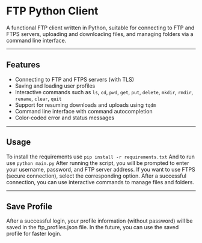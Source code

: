 # FTP Python Client

A functional FTP client written in Python, suitable for connecting to FTP and FTPS servers, uploading and downloading files, and managing folders via a command line interface.

---

## Features

- Connecting to FTP and FTPS servers (with TLS)
- Saving and loading user profiles
- Interactive commands such as `ls`, `cd`, `pwd`, `get`, `put`, `delete`, `mkdir`, `rmdir`, `rename`, `clear`, `quit`
- Support for resuming downloads and uploads using `tqdm`
- Command line interface with command autocompletion
- Color-coded error and status messages

---

## Usage
To install the requirements use `pip install -r requirements.txt`
And to run use `python main.py`
After running the script, you will be prompted to enter your username, password, and FTP server address.
If you want to use FTPS (secure connection), select the corresponding option.
After a successful connection, you can use interactive commands to manage files and folders.

---

## Save Profile
After a successful login, your profile information (without password) will be saved in the ftp_profiles.json file. In the future, you can use the saved profile for faster login.
